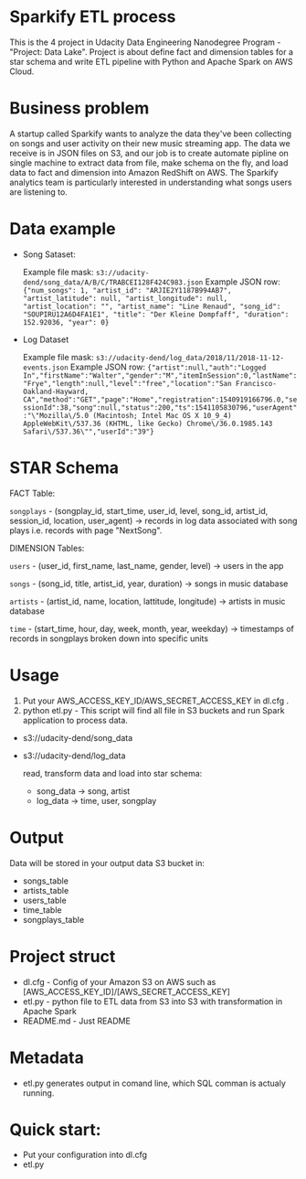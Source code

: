 # Sparkify ETL process

This is the 4 project in Udacity Data Engineering Nanodegree Program - "Project: Data Lake". Project is about define fact and dimension tables for a star schema and write ETL pipeline with Python and Apache Spark on AWS Cloud.

# Business problem
A startup called Sparkify wants to analyze the data they've been collecting on songs and user activity on their new music streaming app. The data we receive is in JSON files on S3, and our job is to create automate pipline on single machine to extract data from file, make schema on the fly, and load data to fact and dimension into Amazon RedShift on AWS. The Sparkify analytics team is particularly interested in understanding what songs users are listening to.

# Data example
* Song Sataset: 

    Example file mask: `s3://udacity-dend/song_data/A/B/C/TRABCEI128F424C983.json`
    Example JSON row: `{"num_songs": 1, "artist_id": "ARJIE2Y1187B994AB7", "artist_latitude": null, "artist_longitude": null, "artist_location": "", "artist_name": "Line Renaud", "song_id": "SOUPIRU12A6D4FA1E1", "title": "Der Kleine Dompfaff", "duration": 152.92036, "year": 0}`


* Log Dataset

    Example file mask: `s3://udacity-dend/log_data/2018/11/2018-11-12-events.json`
    Example JSON row: `{"artist":null,"auth":"Logged In","firstName":"Walter","gender":"M","itemInSession":0,"lastName":"Frye","length":null,"level":"free","location":"San Francisco-Oakland-Hayward, CA","method":"GET","page":"Home","registration":1540919166796.0,"sessionId":38,"song":null,"status":200,"ts":1541105830796,"userAgent":"\"Mozilla\/5.0 (Macintosh; Intel Mac OS X 10_9_4) AppleWebKit\/537.36 (KHTML, like Gecko) Chrome\/36.0.1985.143 Safari\/537.36\"","userId":"39"}`

# STAR Schema
FACT Table: 

`songplays` - (songplay_id, start_time, user_id, level, song_id, artist_id, session_id, location, user_agent) -> records in log data associated with song plays i.e. records with page "NextSong".

DIMENSION Tables: 

`users` - (user_id, first_name, last_name, gender, level) -> users in the app

`songs` - (song_id, title, artist_id, year, duration) -> songs in music database

`artists` - (artist_id, name, location, lattitude, longitude) -> artists in music database

`time` - (start_time, hour, day, week, month, year, weekday) -> timestamps of records in songplays broken down into specific units

# Usage
1. Put your AWS_ACCESS_KEY_ID/AWS_SECRET_ACCESS_KEY in dl.cfg .
2. python etl.py - This script will find all file in S3 buckets and run Spark application to process data.
* s3://udacity-dend/song_data
* s3://udacity-dend/log_data

    read, transform data and load into star schema:
    * song_data -> song, artist
    * log_data -> time, user, songplay
    
# Output
Data will be stored in your output data S3 bucket in:
* songs_table
* artists_table
* users_table
* time_table
* songplays_table
    
# Project struct
* dl.cfg - Config of your Amazon S3 on AWS such as [AWS_ACCESS_KEY_ID]/[AWS_SECRET_ACCESS_KEY]
* etl.py - python file to ETL data from S3 into S3 with transformation in Apache Spark
* README.md - Just README

# Metadata
* etl.py generates output in comand line, which SQL comman is actualy running.

# Quick start:
* Put your configuration into dl.cfg
* etl.py